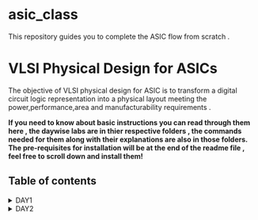 # asic_class

This repository guides you to complete the ASIC flow from scratch .
# VLSI Physical Design for ASICs 

The objective of VLSI physical design for ASIC is to transform a digital circuit logic representation into a physical layout meeting the power,performance,area and manufacturability requirements .


**If you need to know about basic instructions you can read through them here , the daywise labs are in thier respective folders , the commands needed for them along with their explanations are also in those folders. The pre-requisites for installation will be at the end of the readme file , feel free to scroll down and install them!**


## Table of contents 
<details>
 <summary> DAY1 </summary>


### DAY1
********
*Introduction to RISCV ISA and GNU Compiler Toolchain*


Basic keywords you need to know before proceeding :

* *ISA*
 - An ISA or the Instruction Set Architecture is part of the abstract model of the computer that defines how the CPU is controlled by the software . It acts as an interface between the hardware and the software,specifying both what the processor is capable of doing as well how it gets done.
 
 
* *RISC-V*
 - RISC-V is a versatile and open ISA that promotes collaboration and innovation in processor design and development.
  

* *Compiler*
 - A compiler is a software tool  that translates high-level programming code into machine code that can be executed directly by a computer's hardware .
 
 
* *Assembler*
 - A program or tool that translates assembly language code into machine code that can be executed by a computer's cpu.
 
* *ALP*
 - Assembly language is a low level programming lnguage that is closely related to the architecture of specificcomputer's cpu .
 
 
* *HDL*
 -Hardware Description language used for designing and describing digital hardware circuits . 
 - Eg: Verilog , System Verilog,VHDL
 
 
* *GDS*
 - Graphic data system: GDSII files contain information about the geometric shapes, layers, masks, and other essential details that make up the physical layout of a chip.
 
 
 
 
 
### Basic pre-requisites to be installed in your system and installation of the tool 
***********

```
sudo apt update 
sudo apt upgrade 

git clone https://github.com/kunalg123/riscv_workshop_collaterals.git

cd riscv_workshop_collaterals

chmod +x run.sh
 
./run.sh
```

## 1. Create a simple C program that calculates sum from 1 to N
**********



Compile it using C compiler 
 ```
 gcc sum1.c -o sum1.o
 ./sum1.o
 
 ```
 
![sum o](https://github.com/AdrikaMohanty/asic_class/assets/84654826/d9aa2424-8b57-4c4d-9943-7cc6ceb5dc3f)


Compiling using riscv compiler :
```
riscv64-unknown-elf-gcc -O1 -mabi=lp64 -march=rv64i -o sum1.o sum1.c

```
*********


```O<number>```: refers to the level of optimization 
```-mabi```:specifies the ABI to be used during code generation according to the requirements 
```-march```:specifies target architecture 

*To view the disassembled ALP code*:

```riscv64-unknown-elf-objdump -d sum1.o```

* use the command ```riscv64-unknown-elf-objdump -d 1_to_N.o | less```
* use /instance to search for instance 
* press enter 
  *Main when used O1 optimisation*

![O1opt](https://github.com/AdrikaMohanty/asic_class/assets/84654826/c36f002f-05f4-4d8c-8a43-c7ed45b3b08b)

now use Ofast optimization :

![Ofast](https://github.com/AdrikaMohanty/asic_class/assets/84654826/0a345e54-7a30-4e6b-9d9c-dd24d132a2dd)

after using the spike debugger we can see line by line execution of the code :

```until pc 0 100b0```: tells until where it should execute and stop
after that press enter for line by line execution .
Here I have showed with the sp values :

![bfr_aftr_sp](https://github.com/AdrikaMohanty/asic_class/assets/84654826/b70770eb-d862-4332-8345-f5d038740293)




## 2. Write a program to display the max and min 64 bit signed number and max 64 bit unsigned numbers:



![Screenshot from 2023-08-21 15-19-41](https://github.com/AdrikaMohanty/asic_class/assets/84654826/b24b9f68-587f-4fb5-8cab-11938652baec)


</details>

<details>
 <summary>DAY2</summary>

 ### DAY2

### ABI: Application Binary Interface

Interface is the appearance provided to the user.
Given an application to run on hardware, there are multiple interface in between for it to run on hardware , this is done by application binary interface.
Given below is a pictorial representation of how from an application to hardware everything is interfaced 

![image](https://github.com/AdrikaMohanty/asic_class/assets/84654826/2b904f1d-a159-42f1-bd2c-13ca4d2802a1)

+ The parts of ISA that are accessible to User: User ISA
+ The parts of ISA accessible to the OS: system ISA
+ The access is done using system calls
+ The ABI accesses the system via *Registers*.

### ABI Names :
+ Specific name through which you can access the internal registers of the risc-v CPU core .
+ The ABI names and their corresponding usage are given below :
  ![image](https://github.com/AdrikaMohanty/asic_class/assets/84654826/47f643d1-b3fb-4ece-93c9-dca4b3fb5d0b)

### Base integer instructions :
*RISCV belongs to the little endian memory addressing system*
There are 47 base instructions present in RISC-V ISA 

1. R-type (Register type ):
   They operate on registers and have fixed format for their operands

2. I - types (Immediate type):
   These instructions have an immediate operand and one register operand.

3. S-type (Store-type):
   These instructions are used for storing values from registers to memory.

4. B-type (Branch-type):
   These instructions perform conditional branching based on comparisons.

5. U-type(Upper Immediate Type):
   Have a larger immediate field for encoding larger constants.

6. J-type (Jump type):
   Used for unconditional jumps and functional calls.


-------------

## Simulation of a C program using ABI function call and execution 
**********
![sum_cust](https://github.com/AdrikaMohanty/asic_class/assets/84654826/40a47d17-36a8-4434-93ea-cafc90954cd7)


 ![sum_cust_obj](https://github.com/AdrikaMohanty/asic_class/assets/84654826/55b7e09c-9e8e-4a8d-98ce-dfb9681644d5)

</details>
 
